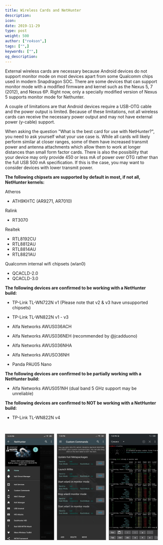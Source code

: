 ```yaml
---
title: Wireless Cards and NetHunter
description:
icon:
date: 2019-11-29
type: post
weight: 500
author: ["re4son",]
tags: ["",]
keywords: ["",]
og_description:
---
```


External wireless cards are necessary because Android devices do not support monitor mode on most devices apart from some Qualcomm chips used in modern Snapdragon SOC. There are some devices that can support monitor mode with a modified firmware and kernel such as the Nexus 5, 7 (2012), and Nexus 6P. Right now, only a specially modified version of Nexus 5 supports monitor mode for Nethunter.

A couple of limitations are that Android devices require a USB-OTG cable and the power output is limited. Because of these limitations, not all wireless cards can receive the necessary power output and may not have external power (y-cable) support.

When asking the question "What is the best card for use with NetHunter?", you need to ask yourself what your use case is.
While all cards will likely perform similar at closer ranges, some of them have increased transmit power and antenna attachments which allow them to work at longer distances than small form factor cards.
There is also the possibility that your device may only provide 450 or less mA of power over OTG rather than the full USB 500 mA specification. If this is the case, you may want to consider devices with lower transmit power.

**The following chipsets are supported by default in most, if not all, NetHunter kernels:**  

Atheros  
* ATH9KHTC (AR9271, AR7010)  

Ralink  
* RT3070  

Realtek  
* RTL8192CU  
* RTL8812AU  
* RTL8814AU  
* RTL8821AU  

Qualcomm internal wifi chipsets (wlan0)  

* QCACLD-2.0  
* QCACLD-3.0  

**The following devices are confirmed to be working with a NetHunter build:**  

* TP-Link TL-WN722N v1 (Please note that v2 & v3 have unsupported chipsets)  

* TP-Link TL-WN822N v1 - v3  
* Alfa Networks AWUS036ACH  
* Alfa Networks AWUS036NEH (recommended by @jcadduono)  
* Alfa Networks AWUS036NHA  
* Alfa Networks AWUSO36NH  
* Panda PAU05 Nano  

**The following devices are confirmed to be partially working with a NetHunter build:**  

* Alfa Networks AWUS051NH (dual band 5 GHz support may be unreliable)  

**The following devices are confirmed to NOT be working with a NetHunter build:**  

* TP-Link TL-WN822N v4  

&nbsp;

![](./nethunter-wlan0monitor.jpg)
